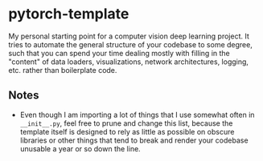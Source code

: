 # pytorch-template

My personal starting point for a computer vision deep learning project. It tries to automate the general structure of your codebase to some degree, such that you can spend your time dealing mostly with filling in the "content" of data loaders, visualizations, network architectures, logging, etc. rather than boilerplate code.

## Notes

* Even though I am importing a lot of things that I use somewhat often in `__init__.py`, feel free to prune and change this list, because the template itself is designed to rely as little as possible on obscure libraries or other things that tend to break and render your codebase unusable a year or so down the line.
